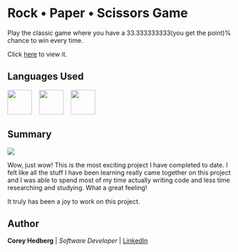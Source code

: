 # Rock &bull; Paper &bull; Scissors Game

Play the classic game where you have a 33.333333333(you get the point)% chance to win every time.

Click [here](https://cheddrs.github.io/rps_game/) to view it.

## Languages Used

<image src="media/html.svg" width="55">&nbsp; &nbsp; <image src="media/css.svg" width="55">&nbsp; &nbsp; <image src="media/js.svg" width="55">

## Summary

<image src="media/readme_screenshot.png">

Wow, just wow! This is the most exciting project I have completed to date. I felt like all the stuff I have been learning really came together on this project and I was able to spend most of my time actually writing code and less time researching and studying. What a great feeling!

It truly has been a joy to work on this project.

## Author

**Corey Hedberg** | _Software Developer_ | [LinkedIn](https://www.linkedin.com/in/coreyhedberg/)
